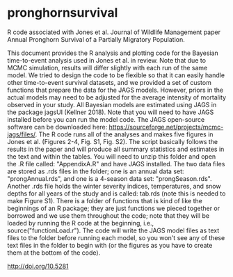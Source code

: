 # pronghornsurvival
R code associated with Jones et al. Journal of Wildlife Management paper Annual Pronghorn Survival of a Partially Migratory Population. 

This document provides the R analysis and plotting code for the Bayesian time-to-event analysis used in Jones et al. in review. Note that due to MCMC simulation, results will differ slightly with each run of the same model. We tried to design the code to be flexible so that it can easily handle other time-to-event survival datasets, and we provided a set of custom functions that prepare the data for the JAGS models. However, priors in the actual models may need to be adjusted for the average intensity of mortality observed in your study. All Bayesian models are estimated using JAGS in the package jagsUI (Kellner 2018). Note that you will need to have JAGS installed before you can run the model code. The JAGS open-source software can be downloaded here: https://sourceforge.net/projects/mcmc-jags/files/. The R code runs all of the analyses and makes five figures in Jones et al. (Figures 2-4, Fig. S1, Fig. S2). The script basically follows the results in the paper and will produce all summary statistics and estimates in the text and within the tables. You will need to unzip this folder and open the .R file called: "AppendixA.R" and have JAGS installed. The two data files are stored as .rds files in the folder; one is an annual data set: "prongAnnual.rds", and one is a 4-season data set: "prongSeason.rds". Another .rds file holds the winter severity indices, temperatures, and snow depths for all years of the study and is called: tab.rds (note this is needed to make Figure S1). There is a folder of functions that is kind of like the beginnings of an R package; they are just functions we pieced together or borrowed and we use them throughout the code; note that they will be loaded by running the R code at the beginning, i.e., source("functionLoad.r"). The code will write the JAGS model files as text files to the folder before running each model, so you won't see any of these text files in the folder to begin with (or the figures as you have to create them at the bottom of the code).

http://doi.org/10.5281
